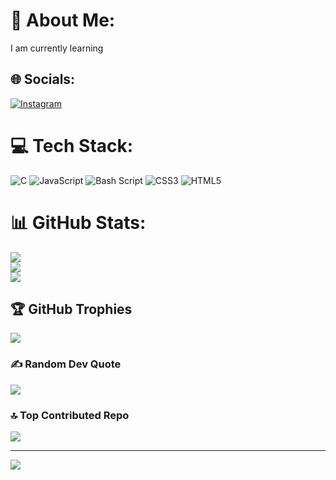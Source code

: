 # 💫 About Me:
I am currently learning


## 🌐 Socials:
[![Instagram](https://img.shields.io/badge/Instagram-%23E4405F.svg?logo=Instagram&logoColor=white)](https://instagram.com/othman_zephyr) 

# 💻 Tech Stack:
![C](https://img.shields.io/badge/c-%2300599C.svg?style=for-the-badge&logo=c&logoColor=white) ![JavaScript](https://img.shields.io/badge/javascript-%23323330.svg?style=for-the-badge&logo=javascript&logoColor=%23F7DF1E) ![Bash Script](https://img.shields.io/badge/bash_script-%23121011.svg?style=for-the-badge&logo=gnu-bash&logoColor=white) ![CSS3](https://img.shields.io/badge/css3-%231572B6.svg?style=for-the-badge&logo=css3&logoColor=white) ![HTML5](https://img.shields.io/badge/html5-%23E34F26.svg?style=for-the-badge&logo=html5&logoColor=white)
# 📊 GitHub Stats:
![](https://github-readme-stats.vercel.app/api?username=0tmanel&theme=dark&hide_border=false&include_all_commits=false&count_private=false)<br/>
![](https://github-readme-streak-stats.herokuapp.com/?user=0tmanel&theme=dark&hide_border=false)<br/>
![](https://github-readme-stats.vercel.app/api/top-langs/?username=0tmanel&theme=dark&hide_border=false&include_all_commits=false&count_private=false&layout=compact)

## 🏆 GitHub Trophies
![](https://github-profile-trophy.vercel.app/?username=0tmanel&theme=radical&no-frame=false&no-bg=true&margin-w=4)

### ✍️ Random Dev Quote
![](https://quotes-github-readme.vercel.app/api?type=horizontal&theme=radical)

### 🔝 Top Contributed Repo
![](https://github-contributor-stats.vercel.app/api?username=0tmanel&limit=5&theme=dark&combine_all_yearly_contributions=true)

---
[![](https://visitcount.itsvg.in/api?id=0tmanel&icon=0&color=0)](https://visitcount.itsvg.in)

<!-- Proudly created with GPRM ( https://gprm.itsvg.in ) -->
>
